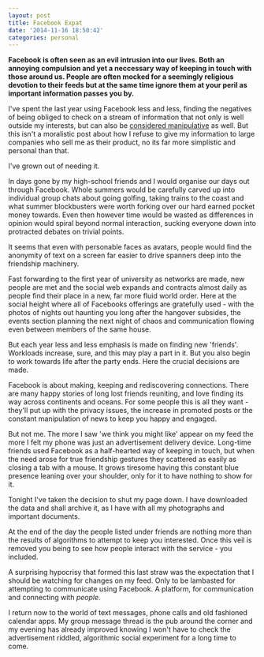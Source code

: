 ```yaml
---
layout: post
title: Facebook Expat
date: '2014-11-16 18:50:42'
categories: personal
---
```


**Facebook is often seen as an evil intrusion into our lives. Both an annoying compulsion and yet a neccessary way of keeping in touch with those around us. People are often mocked for a seemingly religious devotion to their feeds but at the same time ignore them at your peril as important information passes you by.**

I've spent the last year using Facebook less and less, finding the negatives of being obliged to check on a stream of information that not only is well outside my interests, but can also be [considered manipulative](http://www.bbc.co.uk/news/technology-28102550) as well. But this isn't a moralistic post about how I refuse to give my information to large companies who sell me as their product, no its far more simplistic and personal than that.

I've grown out of needing it.

In days gone by my high-school friends and I would organise our days out through Facebook. Whole summers would be carefully carved up into individual group chats about going golfing, taking trains to the coast and what summer blockbusters were worth forking over our hard earned pocket money towards. Even then however time would be wasted as differences in opinion would spiral beyond normal interaction, sucking everyone down into protracted debates on trivial points.

It seems that even with personable faces as avatars, people would find the anonymity of text on a screen far easier to drive spanners deep into the friendship machinery.

Fast forwarding to the first year of university as networks are made, new people are met and the social web expands and contracts almost daily as people find their place in a new, far more fluid world order. Here at the social height where all of Facebooks offerings are gratefully used - with the photos of nights out haunting you long after the hangover subsides, the events section planning the next night of chaos and communication flowing even between members of the same house.

But each year less and less emphasis is made on finding new 'friends'. Workloads increase, sure, and this may play a part in it. But you also begin to work towards life after the party ends. Here the crucial decisions are made.

Facebook is about making, keeping and rediscovering connections. There are many happy stories of long lost friends reuniting, and love finding its way across continents and oceans. For some people this is all they want - they'll put up with the privacy issues, the increase in promoted posts or the constant manipulation of news to keep you happy and engaged.

But not me. The more I saw 'we think you might like' appear on my feed the more I felt my phone was just an advertisement delivery device. Long-time friends used Facebook as a half-hearted way of keeping in touch, but when the need arose for true friendship gestures they scattered as easily as closing a tab with a mouse. It grows tiresome having this constant blue presence leaning over your shoulder, only for it to have nothing to show for it.

Tonight I've taken the decision to shut my page down. I have downloaded the data and shall archive it, as I have with all my photographs and important documents.

At the end of the day the people listed under friends are nothing more than the results of algorithms to attempt to keep you interested. Once this veil is removed you being to see how people interact with the service - you included. 

A surprising hypocrisy that formed this last straw was the expectation that I should be watching for changes on my feed. Only to be lambasted for attempting to communicate using Facebook. A platform, for communication and connecting with *people*.

I return now to the world of text messages, phone calls and old fashioned calendar apps. My group message thread is the pub around the corner and my evening has already improved knowing I won't have to check the advertisement riddled, algorithmic social experiment for a long time to come.